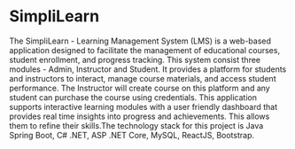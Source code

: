 # SimpliLearn

The SimpliLearn - Learning Management System (LMS) is a web-based application designed to facilitate the management of educational courses, student enrollment, and progress tracking. This system consist three modules - Admin, Instructor and Student.  It provides a platform for students and instructors to interact, manage course materials, and access student performance. The Instructor will create course on this platform and any student can purchase the course using credentials. This application supports interactive learning modules with a user friendly dashboard that provides real time insights into progress and achievements. This allows them to refine their skills.The technology stack for this project is Java Spring Boot, C# .NET, ASP .NET Core, MySQL, ReactJS, Bootstrap.